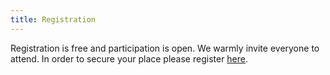 ```yaml
---
title: Registration
---
```


Registration is free and participation is open. We warmly invite
everyone to attend. In order to secure your place please register
[here](https://app.legaonline.se/form/Wallenberg/1486199?publicFormID=bd9401a2-f84c-4fa3-bc93-0efc45f824cc).
